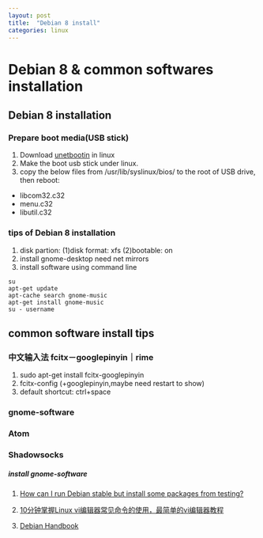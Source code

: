 ```yaml
---
layout: post
title:  "Debian 8 install"
categories: linux
---
```

# Debian 8 & common softwares installation

## Debian 8 installation
### Prepare boot media(USB stick)
1. Download [unetbootin](http://unetbootin.sourceforge.net/) in linux
2. Make the boot usb stick under linux.
3. copy the below files from /usr/lib/syslinux/bios/ to the root of USB drive, then reboot:
 - libcom32.c32
 - menu.c32
 - libutil.c32

### tips of Debian 8 installation
1. disk partion: (1)disk format: xfs (2)bootable: on
1. install gnome-desktop need net mirrors
1. install software using command line
```
su
apt-get update
apt-cache search gnome-music
apt-get install gnome-music
su - username
```
## common software install tips
### 中文输入法 fcitx－googlepinyin｜rime
1. sudo apt-get install fcitx-googlepinyin
1. fcitx-config (+googlepinyin,maybe need restart to show)
1. default shortcut: ctrl+space


### gnome-software
### Atom
### Shadowsocks



##### install gnome-software
1. [How can I run Debian stable but install some packages from testing?](http://serverfault.com/questions/22414/how-can-i-run-debian-stable-but-install-some-packages-from-testing)

2. [10分钟掌握Linux vi编辑器常见命令的使用，最简单的vi编辑器教程](http://c.biancheng.net/cpp/html/2735.html)

3. [Debian Handbook](http://debian-handbook.info/browse/wheezy/apt.html)

